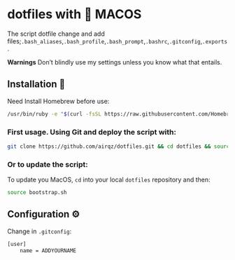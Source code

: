 # dotfiles with  MACOS

The script dotfile change and add files;`.bash_aliases`,`.bash_profile`,`.bash_prompt`,`.bashrc`,`.gitconfig`,`.exports`.

**Warnings** Don’t blindly use my settings unless you know what that entails.

## Installation 🧰

Need Install Homebrew before use:
```bash
/usr/bin/ruby -e "$(curl -fsSL https://raw.githubusercontent.com/Homebrew/install/master/install)"
```

### First usage. Using Git and deploy the script with:

```bash
git clone https://github.com/airqz/dotfiles.git && cd dotfiles && source bootstrap.sh
```

### Or to update the script:

To update you MacOS, `cd` into your local `dotfiles` repository and then:

```bash
source bootstrap.sh
```

## Configuration ⚙️

Change in `.gitconfig`:
```bash
[user]
    name = ADDYOURNAME
```
